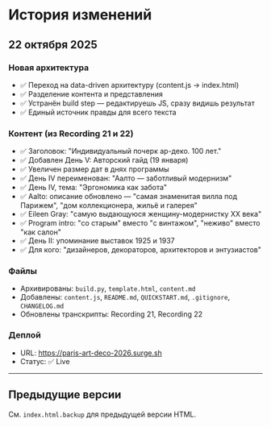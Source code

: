 # История изменений

## 22 октября 2025

### Новая архитектура
- ✅ Переход на data-driven архитектуру (content.js → index.html)
- ✅ Разделение контента и представления
- ✅ Устранён build step — редактируешь JS, сразу видишь результат
- ✅ Единый источник правды для всего текста

### Контент (из Recording 21 и 22)
- ✅ Заголовок: "Индивидуальный почерк ар-деко. 100 лет."
- ✅ Добавлен День V: Авторский гайд (19 января)
- ✅ Увеличен размер дат в днях программы
- ✅ День IV переименован: "Аалто — заботливый модернизм"
- ✅ День IV, тема: "Эргономика как забота"
- ✅ Aalto: описание обновлено — "самая знаменитая вилла под Парижем", "дом коллекционера, жильё и галерея"
- ✅ Eileen Gray: "самую выдающуюся женщину-модернистку XX века"
- ✅ Program intro: "со старым" вместо "с винтажом", "неживо" вместо "как салон"
- ✅ День II: упоминание выставок 1925 и 1937
- ✅ Для кого: "дизайнеров, декораторов, архитекторов и энтузиастов"

### Файлы
- Архивированы: `build.py`, `template.html`, `content.md`
- Добавлены: `content.js`, `README.md`, `QUICKSTART.md`, `.gitignore`, `CHANGELOG.md`
- Обновлены транскрипты: Recording 21, Recording 22

### Деплой
- URL: https://paris-art-deco-2026.surge.sh
- Статус: ✅ Live

---

## Предыдущие версии

См. `index.html.backup` для предыдущей версии HTML.

